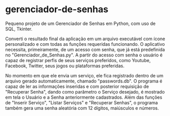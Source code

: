 # gerenciador-de-senhas
Pequeno projeto de um Gerenciador de Senhas em Python, com uso de SQL, Tkinter.

Converti o resultado final da aplicação em um arquivo executável com ícone personalizado e com todas as funções requeridas funcionando. 
O aplicativo necessita, primeiramente, de um acesso com senha, que já está predefinida no "Gerenciador_de_Senhas.py". A partir do acesso com senha o usuário é capaz de registrar perfis de seus serviços preferidos, como Youtube, Facebook, Twitter, seus jogos ou plataformas preferidas. 


No momento em que ele envia um serviço, ele fica registrado dentro de um arquivo gerado automaticamente, chamado "passwords.db". O programa é capaz de ler as informações inseridas e com posterior requisição de "Recuperar Senha", dando como parâmetro o Serviço desejado, é mostrado em tela o Usuário e a Senha anteriormente cadastrados.
Além das funções de "Inserir Serviço", "Listar Serviços" e "Recuperar Senhas", o programa também gera uma senha aleatória com 12 dígitos, maiúsculos e números.

